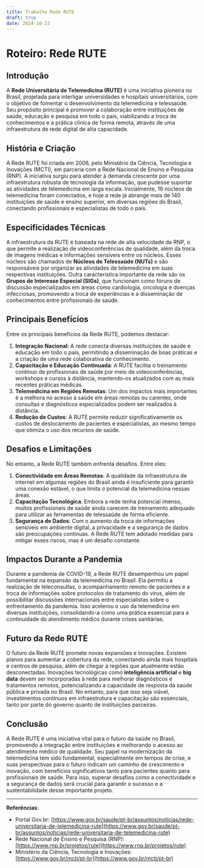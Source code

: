 ```yaml
---
title: Trabalho Rede RUTE
draft: true
date: 2024-10-23
---
```


# Roteiro: Rede RUTE

## Introdução

A **Rede Universitária de Telemedicina (RUTE)** é uma iniciativa pioneira no Brasil, projetada para interligar universidades e hospitais universitários, com o objetivo de fomentar o desenvolvimento da telemedicina e telessaúde. Seu propósito principal é promover a colaboração entre instituições de saúde, educação e pesquisa em todo o país, viabilizando a troca de conhecimentos e a prática clínica de forma remota, através de uma infraestrutura de rede digital de alta capacidade.

## História e Criação

A Rede RUTE foi criada em 2006, pelo Ministério da Ciência, Tecnologia e Inovações (MCTI), em parceria com a Rede Nacional de Ensino e Pesquisa (RNP). A iniciativa surgiu para atender à demanda crescente por uma infraestrutura robusta de tecnologia da informação, que pudesse suportar as atividades de telemedicina em larga escala. Inicialmente, 19 núcleos de telemedicina foram conectados, e hoje a rede já abrange mais de 140 instituições de saúde e ensino superior, em diversas regiões do Brasil, conectando profissionais e especialistas de todo o país.

## Especificidades Técnicas

A infraestrutura da RUTE é baseada na rede de alta velocidade da RNP, o que permite a realização de videoconferências de qualidade, além da troca de imagens médicas e informações sensíveis entre os núcleos. Esses núcleos são chamados de **Núcleos de Telessaúde (NUTs)** e são responsáveis por organizar as atividades de telemedicina em suas respectivas instituições. Outra característica importante da rede são os **Grupos de Interesse Especial (SIGs)**, que funcionam como fóruns de discussão especializados em áreas como cardiologia, oncologia e doenças infecciosas, promovendo a troca de experiências e a disseminação de conhecimentos entre profissionais de saúde.

## Principais Benefícios

Entre os principais benefícios da Rede RUTE, podemos destacar:

1. **Integração Nacional**: A rede conecta diversas instituições de saúde e educação em todo o país, permitindo a disseminação de boas práticas e a criação de uma rede colaborativa de conhecimento.
2. **Capacitação e Educação Continuada**: A RUTE facilita o treinamento contínuo de profissionais de saúde por meio de videoconferências, workshops e cursos à distância, mantendo-os atualizados com as mais recentes práticas médicas.
3. **Telemedicina em Regiões Remotas**: Um dos impactos mais importantes é a melhora no acesso à saúde em áreas remotas ou carentes, onde consultas e diagnósticos especializados podem ser realizados à distância.
4. **Redução de Custos**: A RUTE permite reduzir significativamente os custos de deslocamento de pacientes e especialistas, ao mesmo tempo que otimiza o uso dos recursos de saúde.

## Desafios e Limitações

No entanto, a Rede RUTE também enfrenta desafios. Entre eles:

1. **Conectividade em Áreas Remotas**: A qualidade da infraestrutura de internet em algumas regiões do Brasil ainda é insuficiente para garantir uma conexão estável, o que limita o potencial da telemedicina nessas áreas.
2. **Capacitação Tecnológica**: Embora a rede tenha potencial imenso, muitos profissionais de saúde ainda carecem de treinamento adequado para utilizar as ferramentas de telessaúde de forma eficiente.
3. **Segurança de Dados**: Com o aumento da troca de informações sensíveis em ambiente digital, a privacidade e a segurança de dados são preocupações contínuas. A Rede RUTE tem adotado medidas para mitigar esses riscos, mas é um desafio constante.

## Impactos Durante a Pandemia

Durante a pandemia de COVID-19, a Rede RUTE desempenhou um papel fundamental na expansão da telemedicina no Brasil. Ela permitiu a realização de teleconsultas, o acompanhamento remoto de pacientes e a troca de informações sobre protocolos de tratamento do vírus, além de possibilitar discussões internacionais entre especialistas sobre o enfrentamento da pandemia. Isso acelerou o uso da telemedicina em diversas instituições, consolidando-a como uma prática essencial para a continuidade do atendimento médico durante crises sanitárias.

## Futuro da Rede RUTE

O futuro da Rede RUTE promete novas expansões e inovações. Existem planos para aumentar a cobertura da rede, conectando ainda mais hospitais e centros de pesquisa, além de chegar a regiões que atualmente estão desconectadas. Inovações tecnológicas como **inteligência artificial** e **big data** devem ser incorporadas à rede para melhorar diagnósticos e tratamentos remotos, potencializando a capacidade de resposta da saúde pública e privada no Brasil. No entanto, para que isso seja viável, investimentos contínuos em infraestrutura e capacitação são essenciais, tanto por parte do governo quanto de instituições parceiras.

## Conclusão

A Rede RUTE é uma iniciativa vital para o futuro da saúde no Brasil, promovendo a integração entre instituições e melhorando o acesso ao atendimento médico de qualidade. Seu papel na modernização da telemedicina tem sido fundamental, especialmente em tempos de crise, e suas perspectivas para o futuro indicam um caminho de crescimento e inovação, com benefícios significativos tanto para pacientes quanto para profissionais de saúde. Para isso, superar desafios como a conectividade e a segurança de dados será crucial para garantir o sucesso e a sustentabilidade desse importante projeto.

---

**Referências**:
- Portal Gov.br: [https://www.gov.br/saude/pt-br/assuntos/noticias/rede-universitaria-de-telemedicina-rute](https://www.gov.br/saude/pt-br/assuntos/noticias/rede-universitaria-de-telemedicina-rute)
- Rede Nacional de Ensino e Pesquisa (RNP): [https://www.rnp.br/projetos/rute](https://www.rnp.br/projetos/rute)
- Ministério da Ciência, Tecnologia e Inovações: [https://www.gov.br/mcti/pt-br](https://www.gov.br/mcti/pt-br)
